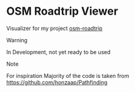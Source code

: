 <h1>OSM Roadtrip Viewer</h1>

Visualizer for my project [osm-roadtrip](https://github.com/GreeFine/osm-roadtrip)

> [!WARNING]
> In Development, not yet ready to be used

> [!NOTE]
For inspiration Majority of the code is taken from\
https://github.com/honzaap/Pathfinding